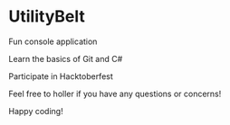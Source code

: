 # UtilityBelt
Fun console application

Learn the basics of Git and C#

Participate in Hacktoberfest

Feel free to holler if you have any questions or concerns!

Happy coding!

